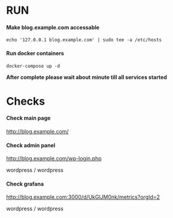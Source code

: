 # RUN #

#### Make blog.example.com accessable ####

```echo '127.0.0.1 blog.example.com' | sudo tee -a /etc/hosts```

#### Run docker containers ####

```docker-compose up -d```

**After complete please wait about minute till all services started**

# Checks #

#### Check main page ####

http://blog.example.com/

#### Check admin panel ####

http://blog.example.com/wp-login.php

wordpress / wordpress

#### Check grafana ####

http://blog.example.com:3000/d/UkGlJM0nk/metrics?orgId=2

wordpress / wordpress
